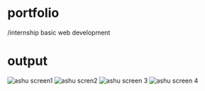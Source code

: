 # portfolio
/internship basic web development
# output
![ashu screen1](https://github.com/Ashu6302/portfolio/assets/169282580/29bea2b2-9343-40c5-bb6d-c4022fb0bb8b)
![ashu scren2](https://github.com/Ashu6302/portfolio/assets/169282580/4ee4fd1f-6d5b-47ae-90a5-d42ae478e57e)
![ashu screen 3](https://github.com/Ashu6302/portfolio/assets/169282580/db4c2867-910c-4797-ba3a-7b0a5c126965)
![ashu screen 4](https://github.com/Ashu6302/portfolio/assets/169282580/909e0951-1bc2-48f2-b902-e13a445105a7)

